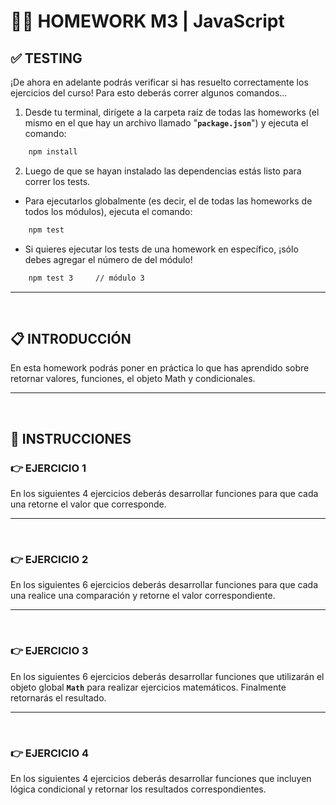 # **👨‍💻 HOMEWORK M3 | JavaScript**

## **✅ TESTING**

¡De ahora en adelante podrás verificar si has resuelto correctamente los ejercicios del curso! Para esto deberás correr algunos comandos...

1. Desde tu terminal, dirígete a la carpeta raíz de todas las homeworks (el mismo en el que hay un archivo llamado "**`package.json`**") y ejecuta el comando:

```bash
    npm install
```

2. Luego de que se hayan instalado las dependencias estás listo para correr los tests.

-  Para ejecutarlos globalmente (es decir, el de todas las homeworks de todos los módulos), ejecuta el comando:

```bash
    npm test
```

-  Si quieres ejecutar los tests de una homework en específico, ¡sólo debes agregar el número de del módulo!

```bash
    npm test 3     // módulo 3
```

---

</br >

## **📋 INTRODUCCIÓN**

En esta homework podrás poner en práctica lo que has aprendido sobre retornar valores, funciones, el objeto Math y condicionales.

---

</br >

## **📌 INSTRUCCIONES**

### **👉 EJERCICIO 1**

En los siguientes 4 ejercicios deberás desarrollar funciones para que cada una retorne el valor que corresponde.

---

</br >

### **👉 EJERCICIO 2**

En los siguientes 6 ejercicios deberás desarrollar funciones para que cada una realice una comparación y retorne el valor correspondiente.

---

</br >

### **👉 EJERCICIO 3**

En los siguientes 6 ejercicios deberás desarrollar funciones que utilizarán el objeto global **`Math`** para realizar ejercicios matemáticos. Finalmente retornarás el resultado.

---

</br >

### **👉 EJERCICIO 4**

En los siguientes 4 ejercicios deberás desarrollar funciones que incluyen lógica condicional y retornar los resultados correspondientes.
